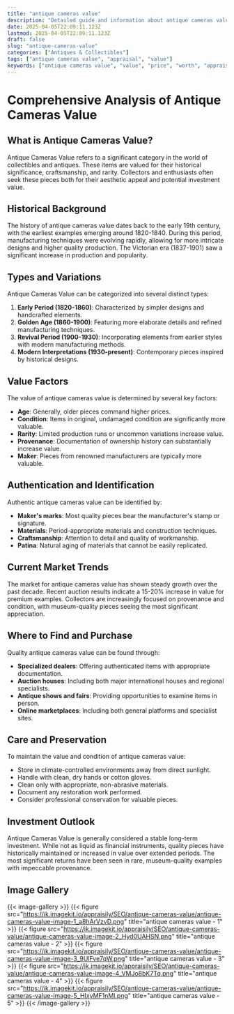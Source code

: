 ```yaml
---
title: "antique cameras value"
description: "Detailed guide and information about antique cameras value"
date: 2025-04-05T22:09:11.123Z
lastmod: 2025-04-05T22:09:11.123Z
draft: false
slug: "antique-cameras-value"
categories: ["Antiques & Collectibles"]
tags: ["antique cameras value", "appraisal", "value"]
keywords: ["antique cameras value", "value", "price", "worth", "appraisal"]
---
```


# Comprehensive Analysis of Antique Cameras Value

## What is Antique Cameras Value?

Antique Cameras Value refers to a significant category in the world of collectibles and antiques. These items are valued for their historical significance, craftsmanship, and rarity. Collectors and enthusiasts often seek these pieces both for their aesthetic appeal and potential investment value.

## Historical Background

The history of antique cameras value dates back to the early 19th century, with the earliest examples emerging around 1820-1840. During this period, manufacturing techniques were evolving rapidly, allowing for more intricate designs and higher quality production. The Victorian era (1837-1901) saw a significant increase in production and popularity.

## Types and Variations

Antique Cameras Value can be categorized into several distinct types:

1. **Early Period (1820-1860)**: Characterized by simpler designs and handcrafted elements.
2. **Golden Age (1860-1900)**: Featuring more elaborate details and refined manufacturing techniques.
3. **Revival Period (1900-1930)**: Incorporating elements from earlier styles with modern manufacturing methods.
4. **Modern Interpretations (1930-present)**: Contemporary pieces inspired by historical designs.

## Value Factors

The value of antique cameras value is determined by several key factors:

- **Age**: Generally, older pieces command higher prices.
- **Condition**: Items in original, undamaged condition are significantly more valuable.
- **Rarity**: Limited production runs or uncommon variations increase value.
- **Provenance**: Documentation of ownership history can substantially increase value.
- **Maker**: Pieces from renowned manufacturers are typically more valuable.

## Authentication and Identification

Authentic antique cameras value can be identified by:

- **Maker's marks**: Most quality pieces bear the manufacturer's stamp or signature.
- **Materials**: Period-appropriate materials and construction techniques.
- **Craftsmanship**: Attention to detail and quality of workmanship.
- **Patina**: Natural aging of materials that cannot be easily replicated.

## Current Market Trends

The market for antique cameras value has shown steady growth over the past decade. Recent auction results indicate a 15-20% increase in value for premium examples. Collectors are increasingly focused on provenance and condition, with museum-quality pieces seeing the most significant appreciation.

## Where to Find and Purchase

Quality antique cameras value can be found through:

- **Specialized dealers**: Offering authenticated items with appropriate documentation.
- **Auction houses**: Including both major international houses and regional specialists.
- **Antique shows and fairs**: Providing opportunities to examine items in person.
- **Online marketplaces**: Including both general platforms and specialist sites.

## Care and Preservation

To maintain the value and condition of antique cameras value:

- Store in climate-controlled environments away from direct sunlight.
- Handle with clean, dry hands or cotton gloves.
- Clean only with appropriate, non-abrasive materials.
- Document any restoration work performed.
- Consider professional conservation for valuable pieces.

## Investment Outlook

Antique Cameras Value is generally considered a stable long-term investment. While not as liquid as financial instruments, quality pieces have historically maintained or increased in value over extended periods. The most significant returns have been seen in rare, museum-quality examples with impeccable provenance.


## Image Gallery

{{< image-gallery >}}
  {{< figure src="https://ik.imagekit.io/appraisily/SEO/antique-cameras-value/antique-cameras-value-image-1_a8hArVzvD.png" title="antique cameras value - 1" >}}
  {{< figure src="https://ik.imagekit.io/appraisily/SEO/antique-cameras-value/antique-cameras-value-image-2_Hyd0UAHSN.png" title="antique cameras value - 2" >}}
  {{< figure src="https://ik.imagekit.io/appraisily/SEO/antique-cameras-value/antique-cameras-value-image-3_9UlFve7qW.png" title="antique cameras value - 3" >}}
  {{< figure src="https://ik.imagekit.io/appraisily/SEO/antique-cameras-value/antique-cameras-value-image-4_VMJo8bK7Tq.png" title="antique cameras value - 4" >}}
  {{< figure src="https://ik.imagekit.io/appraisily/SEO/antique-cameras-value/antique-cameras-value-image-5_HIxyMF1nMl.png" title="antique cameras value - 5" >}}
{{< /image-gallery >}}

